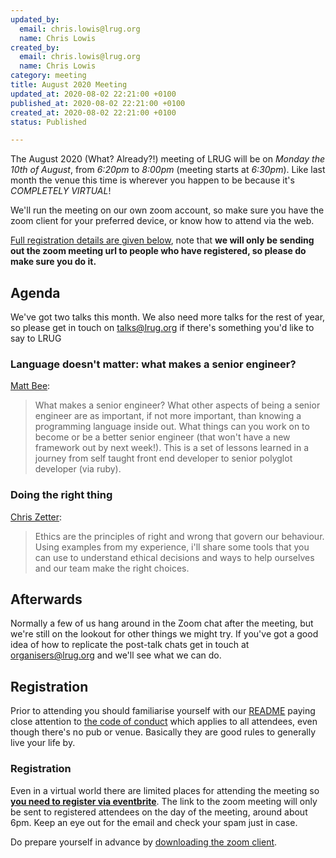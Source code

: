```yaml
---
updated_by:
  email: chris.lowis@lrug.org
  name: Chris Lowis
created_by:
  email: chris.lowis@lrug.org
  name: Chris Lowis
category: meeting
title: August 2020 Meeting
updated_at: 2020-08-02 22:21:00 +0100
published_at: 2020-08-02 22:21:00 +0100
created_at: 2020-08-02 22:21:00 +0100
status: Published

---
```


The August 2020 (What? Already?!) meeting of LRUG will be on *Monday the 10th of August*,
from _6:20pm_ to _8:00pm_ (meeting starts at _6:30pm_).  Like last
month the venue this time is wherever you happen to be because it's
_COMPLETELY VIRTUAL_!

We'll run the meeting on our own zoom account, so make sure you have
the zoom client for your preferred device, or know how to attend via
the web.

[Full registration details are given below](#august20registration), note
that **we will only be sending out the zoom meeting url to people who
have registered, so please do make sure you do it.**

Agenda
------

We've got two talks this month. We also need more
talks for the rest of year, so please get in touch on [talks@lrug.org](mailto:talks@lrug.org)
if there's something you'd like to say to LRUG

### Language doesn't matter: what makes a senior engineer?

[Matt Bee](https://twitter.com/mattbee):

> What makes a senior engineer? What other aspects of
> being a senior engineer are as important, if not more important, than
> knowing a programming language inside out. What things can you work on to
> become or be a better senior engineer (that won't have a new framework out
> by next week!). This is a set of lessons learned in a journey from self
> taught front end developer to senior polyglot developer (via ruby).

### Doing the right thing

[Chris Zetter](https://chriszetter.com):

> Ethics are the principles of right and wrong that govern
> our behaviour. Using examples from my experience, i'll share some tools
> that you can use to understand ethical decisions and ways to help
> ourselves and our team make the right choices.

Afterwards
----------

Normally a few of us hang around in the Zoom chat after the meeting, but we're
still on the lookout for other things we might try. If you've got a good idea of
how to replicate the post-talk chats get in touch at
[organisers@lrug.org](mailto:organisers@lrug.org) and we'll see what we can do.

Registration <a name="august20registration">&nbsp;</a>
-----------------------------------------------------------

Prior to attending you should familiarise yourself with our [README](http://readme.lrug.org/)
paying close attention to [the code of conduct](http://readme.lrug.org/#code-of-conduct)
which applies to all attendees, even though there's no pub or venue.
Basically they are good rules to generally live your life by.

### Registration

Even in a virtual world there are limited places for attending the meeting
so **[you need to register via eventbrite][august2020-eventbrite]**.  The link to
the zoom meeting will only be sent to registered attendees on the day of
the meeting, around about 6pm.  Keep an eye out for the email and check
your spam just in case.

Do prepare yourself in advance by [downloading the zoom client](https://zoom.us/support/download).

[august2020-eventbrite]:
https://www.eventbrite.com/e/lrug-august-2020-how-can-it-possibly-be-august-already-tickets-115704955637
